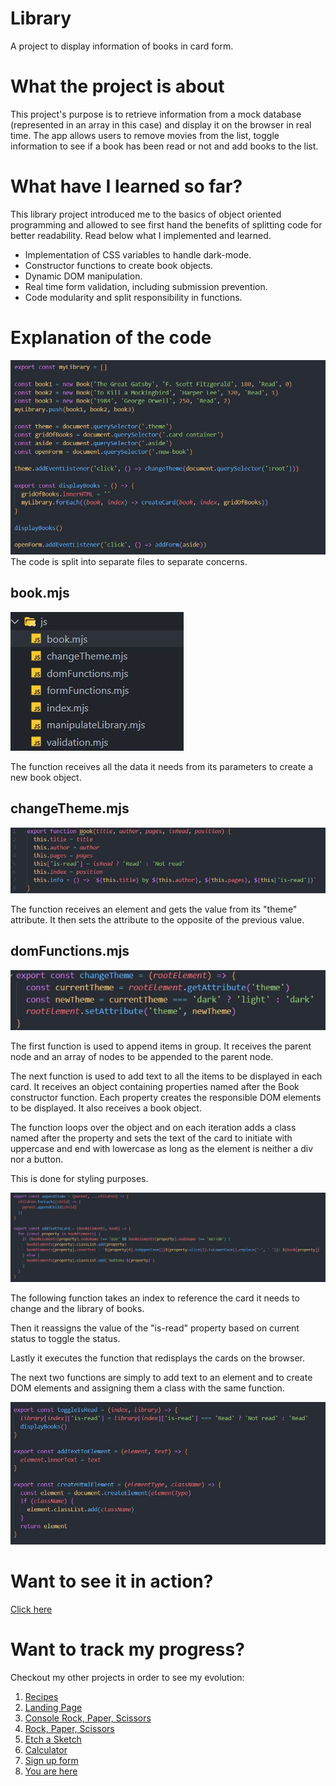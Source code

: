 # Library

A project to display information of books in card form.

# What the project is about

This project's purpose is to retrieve information from a mock database (represented in an array in this case) and display it on the browser in real time. The app allows users to remove movies from the list, toggle information to see if a book has been read or not and add books to the list.

# What have I learned so far?

This library project introduced me to the basics of object oriented programming and allowed to see first hand the benefits of splitting code for better readability. Read below what I implemented and learned.

<ul>
  <li>Implementation of CSS variables to handle dark-mode.</li>
  <li>Constructor functions to create book objects.</li>
  <li>Dynamic DOM manipulation.</li>
  <li>Real time form validation, including submission prevention.</li>
  <li>Code modularity and split responsibility in functions.</li>
</ul>

# Explanation of the code

<img src="./docs-images/14.JPG">
The code is split into separate files to separate concerns.

<h2>book.mjs</h2>

<img src="./docs-images/1JPG.JPG">

The function receives all the data it needs from its parameters to create a new book object.

<h2>changeTheme.mjs</h2>

<img src="./docs-images/2.JPG">

The function receives an element and gets the value from its "theme" attribute. It then sets the attribute to the opposite of the previous value.

<h2>domFunctions.mjs</h2>
<img src="./docs-images/3.JPG">

The first function is used to append items in group. It receives the parent node and an array of nodes to be appended to the parent node.

The next function is used to add text to all the items to be displayed in each card. It receives an object containing properties named after the Book constructor function. Each property creates the responsible DOM elements to be displayed. It also receives a book object.

The function loops over the object and on each iteration adds a class named after the property and sets the text of the card to initiate with uppercase and end with lowercase as long as the element is neither a div nor a button.

This is done for styling purposes.

<img src="./docs-images/4.JPG">

The following function takes an index to reference the card it needs to change and the library of books.

Then it reassigns the value of the "is-read" property based on current status to toggle the status.

Lastly it executes the function that redisplays the cards on the browser.

The next two functions are simply to add text to an element and to create DOM elements and assigning them a class with the same function.

<img src="./docs-images/5.JPG">

# Want to see it in action?

<a href="https://hroglardev.github.io/Library/">Click here</a>

# Want to track my progress?

Checkout my other projects in order to see my evolution:

<ol>
  <li><a href="https://github.com/hroglardev/odin-recipes" target="_blank">Recipes</a></li>
  <li><a href="https://github.com/hroglardev/Odin-landing-page" target="_blank">Landing Page</a></li>
  <li><a href="https://github.com/hroglardev/Rock-Paper-Scissors-TOP-Console" target="_blank">Console Rock, Paper, Scissors</a></li>
  <li><a href="https://github.com/hroglardev/Rock-Paper-Scissors-TOP" target="_blank">Rock, Paper, Scissors</a></li>
  <li><a href="https://github.com/hroglardev/Etch-a-Sketch" target="_blank">Etch a Sketch</a></li>
  <li><a href="https://github.com/hroglardev/Calculator" target="_blank">Calculator</a></li>
  <li><a href="https://github.com/hroglardev/Sign-up-form-TOP" target="_blank">Sign up form</a></li>
  <li><a href="https://github.com/hroglardev/Library" target="_blank">You are here</a></li>
</ol>
